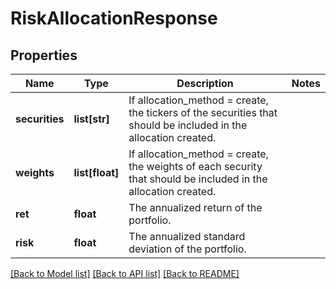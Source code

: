 # RiskAllocationResponse

## Properties
Name | Type | Description | Notes
------------ | ------------- | ------------- | -------------
**securities** | **list[str]** | If allocation_method &#x3D; create, the tickers of the securities that should be included in the allocation created. | 
**weights** | **list[float]** | If allocation_method &#x3D; create, the weights of each security that should be included in the allocation created. | 
**ret** | **float** | The annualized return of the portfolio. | 
**risk** | **float** | The annualized standard deviation of the portfolio. | 

[[Back to Model list]](../README.md#documentation-for-models) [[Back to API list]](../README.md#documentation-for-api-endpoints) [[Back to README]](../README.md)


